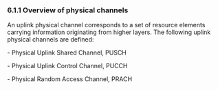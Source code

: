 ### 6.1.1 Overview of physical channels

An uplink physical channel corresponds to a set of resource elements
carrying information originating from higher layers. The following
uplink physical channels are defined:

\- Physical Uplink Shared Channel, PUSCH

\- Physical Uplink Control Channel, PUCCH

\- Physical Random Access Channel, PRACH